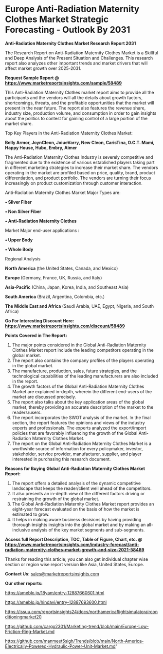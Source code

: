  # Europe Anti-Radiation Maternity Clothes Market Strategic Forecasting - Outlook By 2031

<strong>Anti-Radiation Maternity Clothes Market Research Report 2031</strong>

The Research Report on Anti-Radiation Maternity Clothes Market is a Skillful and Deep Analysis of the Present Situation and Challenges. This research report also analyzes other important trends and market drivers that will affect market growth over 2025-2031.

<strong>Request Sample Report @ <a href=https://www.marketreportsinsights.com/sample/58489>https://www.marketreportsinsights.com/sample/58489</a></strong>

This Anti-Radiation Maternity Clothes market report aims to provide all the participants and the vendors will all the details about growth factors, shortcomings, threats, and the profitable opportunities that the market will present in the near future. The report also features the revenue share, industry size, production volume, and consumption in order to gain insights about the politics to contest for gaining control of a large portion of the market share.

Top Key Players in the Anti-Radiation Maternity Clothes Market:

<strong>Belly Armor, JoynCleon, JoiueVarry, New Cleon, CarisTina, O.C.T. Mami, Happy House, Hubo, Embry, Aimer</strong>

The Anti-Radiation Maternity Clothes Industry is severely competitive and fragmented due to the existence of various established players taking part in different marketing strategies to increase their market share. The vendors operating in the market are profiled based on price, quality, brand, product differentiation, and product portfolio. The vendors are turning their focus increasingly on product customization through customer interaction.

Anti-Radiation Maternity Clothes Market Major Types are:

<strong>• Silver Fiber

• Non Silver Fiber

• Anti-Radiation Maternity Clothes</strong>

Market Major end-user applications :

<strong>• Upper Body

• Whole Body</strong>

Regional Analysis

</u><strong><b>North America</b></strong> (the United States, Canada, and Mexico)

<strong><b>Europe </b></strong>(Germany, France, UK, Russia, and Italy)

<strong><b>Asia-Pacific</b></strong> (China, Japan, Korea, India, and Southeast Asia)

<strong><b>South America</b></strong> (Brazil, Argentina, Colombia, etc.)

<strong><b>The Middle East and Africa</b></strong> (Saudi Arabia, UAE, Egypt, Nigeria, and South Africa)

<strong>Go For Interesting Discount Here: <a href=https://www.marketreportsinsights.com/discount/58489>https://www.marketreportsinsights.com/discount/58489</a></strong>

<strong>Points Covered in The Report:</strong>
<ol>
  <li>The major points considered in the Global Anti-Radiation Maternity Clothes Market report include the leading competitors operating in the global market.</li>
  <li>The report also contains the company profiles of the players operating in the global market.</li>
  <li>The manufacture, production, sales, future strategies, and the technological capabilities of the leading manufacturers are also included in the report.</li>
  <li>The growth factors of the Global Anti-Radiation Maternity Clothes Market are explained in-depth, wherein the different end-users of the market are discussed precisely.</li>
  <li>The report also talks about the key application areas of the global market, thereby providing an accurate description of the market to the readers/users.</li>
  <li>The report incorporates the SWOT analysis of the market. In the final section, the report features the opinions and views of the industry experts and professionals. The experts analyzed the export/import policies that are favorably influencing the growth of the Global Anti-Radiation Maternity Clothes Market.</li>
  <li>The report on the Global Anti-Radiation Maternity Clothes Market is a worthwhile source of information for every policymaker, investor, stakeholder, service provider, manufacturer, supplier, and player interested in purchasing this research document.</li>
</ol>
<strong>Reasons for Buying Global Anti-Radiation Maternity Clothes Market Report:</strong>

<ol>
  <li>The report offers a detailed analysis of the dynamic competitive landscape that keeps the reader/client well ahead of the competitors.</li>
  <li>It also presents an in-depth view of the different factors driving or restraining the growth of the global market.</li>
  <li>The Global Anti-Radiation Maternity Clothes Market report provides an eight-year forecast evaluated on the basis of how the market is estimated to grow.</li>
  <li>It helps in making aware business decisions by having providing thorough insights insights into the global market and by making an all-inclusive analysis of the key market segments and sub-segments.</li>
</ol>
<strong>Access full Report Description, TOC, Table of Figure, Chart, etc. @ <a href=https://www.marketreportsinsights.com/industry-forecast/anti-radiation-maternity-clothes-market-growth-and-size-2021-58489>https://www.marketreportsinsights.com/industry-forecast/anti-radiation-maternity-clothes-market-growth-and-size-2021-58489</a></strong>


Thanks for reading this article; you can also get individual chapter wise section or region wise report version like Asia, United States, Europe.

<strong>Contact Us:</strong>
sales@marketreportsinsights.com

<strong>Our other reports:</strong>

<a href=https://ameblo.jp/18yam/entry-12887660601.html>https://ameblo.jp/18yam/entry-12887660601.html</a>

<a href=https://ameblo.jp/hindavi/entry-12887693600.html>https://ameblo.jp/hindavi/entry-12887693600.html</a>

<a href=https://issuu.com/reportsinsights24/docs/northamericaflightsimulatorairconditioningmarket20>https://issuu.com/reportsinsights24/docs/northamericaflightsimulatorairconditioningmarket20</a>

<a href=https://github.com/cargo2301/Marketing-trend/blob/main/Europe-Low-Friction-Ring-Market.md>https://github.com/cargo2301/Marketing-trend/blob/main/Europe-Low-Friction-Ring-Market.md</a>

<a href=https://github.com/manmeet5sigh/Trends/blob/main/North-America-Electrically-Powered-Hydraulic-Power-Unit-Market.md>https://github.com/manmeet5sigh/Trends/blob/main/North-America-Electrically-Powered-Hydraulic-Power-Unit-Market.md</a>"

